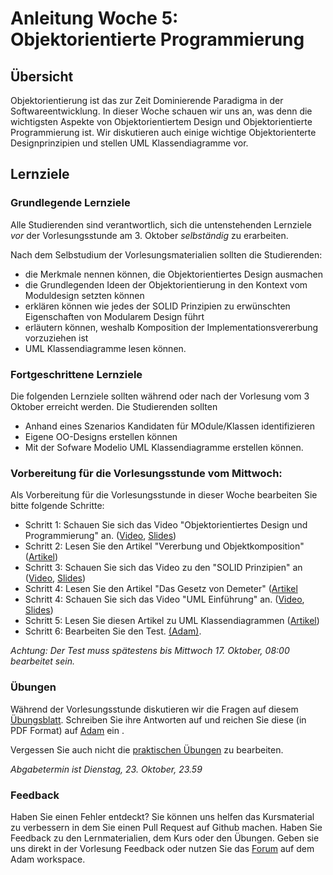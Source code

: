 # Anleitung Woche 5: Objektorientierte Programmierung

## Übersicht

Objektorientierung ist das zur Zeit Dominierende Paradigma in der Softwareentwicklung. 
In dieser Woche schauen wir uns an, was denn die wichtigsten Aspekte von Objektorientiertem Design und Objektorientierte Programmierung ist. 
Wir diskutieren auch einige wichtige Objektorienterte Designprinzipien und stellen UML Klassendiagramme vor. 


## Lernziele

### Grundlegende Lernziele

Alle Studierenden sind verantwortlich, sich die untenstehenden Lernziele *vor* der Vorlesungsstunde am 3. Oktober *selbständig* zu erarbeiten.

 Nach dem Selbstudium der Vorlesungsmaterialien sollten die Studierenden:
 - die Merkmale nennen können, die Objektorientiertes Design ausmachen
 - die Grundlegenden Ideen der Objektorientierung in den Kontext vom Moduldesign setzten können
 - erklären können wie jedes der SOLID Prinzipien zu erwünschten Eigenschaften von Modularem Design führt
 - erläutern können, weshalb Komposition der Implementationsvererbung vorzuziehen ist
 - UML Klassendiagramme lesen können.
 
 
### Fortgeschrittene Lernziele

Die folgenden Lernziele sollten während oder nach der Vorlesung vom 3 Oktober erreicht werden. Die Studierenden sollten
- Anhand eines Szenarios Kandidaten für MOdule/Klassen identifizieren
- Eigene OO-Designs erstellen können
- Mit der Sofware Modelio UML Klassendiagramme erstellen können.



### Vorbereitung für die Vorlesungsstunde vom Mittwoch:

Als Vorbereitung für die Vorlesungsstunde in dieser Woche bearbeiten Sie bitte folgende Schritte:

* Schritt 1: Schauen Sie sich das Video "Objektorientiertes Design und Programmierung" an.  ([Video](https://drive.switch.ch/index.php/s/eJBmEDAAkhwTUO1), [Slides](./slides/oo-design.html))
* Schritt 2: Lesen Sie den Artikel "Vererbung und Objektkomposition" ([Artikel](./articles/oo-composition-vs-inheritance.html))
* Schritt 3: Schauen Sie sich das Video zu den "SOLID Prinzipien" an ([Video](https://drive.switch.ch/index.php/s/QSMeFeYbs7Hpfky), [Slides](./slides/oo-solid.html))
* Schritt 4: Lesen Sie den Artikel "Das Gesetz von Demeter" ([Artikel](http://prinzipien-der-softwaretechnik.blogspot.com/2013/06/das-gesetz-von-demeter.html)
* Schritt 4: Schauen Sie sich das Video "UML Einführung" an. ([Video](https://drive.switch.ch/index.php/s/Was9xtou8E5cHvH), [Slides](./slides/uml-static.html))
* Schritt 5: Lesen Sie diesen Artikel zu UML Klassendiagrammen ([Artikel](https://www.ibm.com/developerworks/rational/library/content/RationalEdge/sep04/bell/))
* Schritt 6: Bearbeiten Sie den Test. [(Adam)](https://adam.unibas.ch/goto_adam_tst_706003.html). 

*Achtung: Der Test muss spätestens bis Mittwoch 17. Oktober, 08:00 bearbeitet sein.*
  

### Übungen
Während der Vorlesungsstunde diskutieren wir die Fragen auf diesem [Übungsblatt](./exercises/theory-exercises.html). 
Schreiben Sie ihre Antworten auf und reichen Sie diese (in PDF Format) auf [Adam]((https://adam.unibas.ch/goto_adam_exc_706020.html)) ein .

Vergessen Sie auch nicht die [praktischen Übungen](./exercises/practical-exercises.html) zu bearbeiten.

*Abgabetermin ist Dienstag, 23. Oktober, 23.59*

### Feedback

Haben Sie einen Fehler entdeckt? Sie können uns helfen das Kursmaterial zu verbessern in dem Sie einen Pull Request auf Github machen. 
Haben Sie Feedback zu den Lernmaterialien, dem Kurs oder den Übungen. Geben sie uns direkt in der Vorlesung Feedback oder nutzen Sie das [Forum](https://adam.unibas.ch/goto_adam_frm_700919.html) auf dem Adam workspace.
